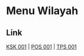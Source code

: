 # Menu Wilayah

## Link

[KSK 001](https://github.com/gigit-pemilu/pemilu-2024-99-luar-negeri/tree/main/pilpres/hitung-suara/sub/99-luar-negeri/sub/52-istanbul-turki/sub/01-istanbul-turki/sub/0001-istanbul-turki/sub/003-ksk-001)
 | 
[POS 001](https://github.com/gigit-pemilu/pemilu-2024-99-luar-negeri/tree/main/pilpres/hitung-suara/sub/99-luar-negeri/sub/52-istanbul-turki/sub/01-istanbul-turki/sub/0001-istanbul-turki/sub/001-pos-001)
 | 
[TPS 001](https://github.com/gigit-pemilu/pemilu-2024-99-luar-negeri/tree/main/pilpres/hitung-suara/sub/99-luar-negeri/sub/52-istanbul-turki/sub/01-istanbul-turki/sub/0001-istanbul-turki/sub/002-tps-001)


